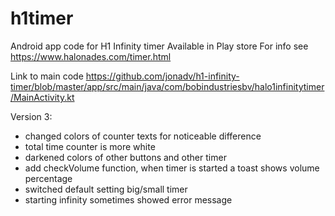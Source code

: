 # h1timer
Android app code for H1 Infinity timer
Available in Play store 
For info see https://www.halonades.com/timer.html

Link to main code
https://github.com/jonadv/h1-infinity-timer/blob/master/app/src/main/java/com/bobindustriesbv/halo1infinitytimer/MainActivity.kt

Version 3:
- changed colors of counter texts for noticeable difference
- total time counter is more white
- darkened colors of other buttons and other timer
- add checkVolume function, when timer is started a toast shows volume percentage
- switched default setting big/small timer
- starting infinity sometimes showed error message
